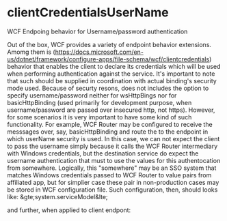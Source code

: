 # clientCredentialsUserName
WCF Endpoing behavior for Username/password authentication

Out of the box, WCF provides a variety of endpoint behavior extensions. Amomg them is <clientCredentials> (https://docs.microsoft.com/en-us/dotnet/framework/configure-apps/file-schema/wcf/clientcredentials) behavior that enables the client  to declare its credentials which will be used when performing authentication against the service. It's important to note that such <clientCredentials> should be supplied in coordination with actual binding's security mode used. 
  Because of securty resons, <clientCredentials> does not includes the option to specify username/password neither for wsHttpBings nor for basicHttpBinding (used primarily for development purpose, when username/password are passed over insecured http, not https). 
  However, for some scenarios it is very important to have some kind of such functionality. For example, WCF Router may be configured to receive the messsages over, say, basicHttpBinding and route the to the endpoint in which userName security is used. In this case, we can not expect the client to pass the username simply because it calls the WCF Router intermediary with Windows credentials, but the destination service do expect the username authentication that must to use the values for this authentocation from somewhere.
  Logically, this "somewhere" may be an SSO system that matches Windows credentials passed to WCF Router to value pairs from affiliated app, but for simplier case these pair in non-production cases may be stored in WCF configuration file. 
  Such configuration, then, should looks like:
      &gte;system.serviceModel&lte;
        <behaviors>
            <endpointBehaviors>
                <behavior name="UnPBehavior">
                    <clientCredentialsUserName UserName="olegk" password="xxx" />
                </behavior>
            </endpointBehaviors>
        </behaviors>
        <extensions>
            <behaviorExtensions>
                <add name="clientCredentialsUserName" type="UnPExtension.UnPBehaviorExtensionElement, UnPExtension, Version=1.0.0.0, Culture=neutral, PublicKeyToken=c60a72bef01109be" />
            </behaviorExtensions>
        </extensions>

and further, when applied to client endpont:
            <endpoint address="http://nicepc/ServiceUnP/ServiceUnP.svc" behaviorConfiguration="UnPBehavior"
                binding="basicHttpBinding" bindingConfiguration="UnPBindings"
                contract="ServiceReference3.IServiceUnP" name="BasicHttpBinding_IServiceUnP" />
